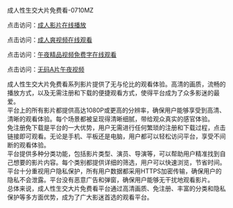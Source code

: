 成人性生交大片免费看-0710MZ

点击访问：<a href="https://heiliaowzu4ur.pages.dev">成人影片在线播放</a>

点击访问：<a href="https://heiliaozj3tjd.pages.dev">成人爽视频在线观看</a>

点击访问：<a href="https://heiliaoxwd5i8.pages.dev">午夜精品视频免费字在线观看</a>

点击访问：<a href="https://heiliaoxqkkct.pages.dev">无码A片午夜视频</a>

成人性生交大片免费看系列影片提供了无与伦比的观看体验。高清的画质，流畅的播放方式，以及无需注册和下载的便捷观看方式，使得平台成为了众多影迷的最爱。  
平台上的所有影片都提供高达1080P或更高的分辨率，确保用户能够享受到高清、清晰的观看体验。每个场景都被呈现得清晰细腻，带给观众真实的感官体验。  
免注册免下载是平台的一大优势，用户无需进行任何繁琐的注册和下载过程，点击链接即可观看。无论是手机、平板还是电脑，用户都可以轻松访问平台，享受不间断的观看体验。  
平台提供多种分类功能，包括影片类型、演员、导演等，可以帮助用户精准找到自己想要的影片内容。每个类别都提供详细的筛选，用户可以快速浏览，节省时间。  
平台十分重视用户隐私保护，所有用户数据都采用HTTPS加密传输，确保用户的隐私不会泄露。平台没有恶意广告和弹窗，确保用户能够无干扰地观看影片。  
总体来说，成人性生交大片免费看平台通过高清画质、免注册、丰富的分类和隐私保护等多方面优势，成为了广大影迷首选的观看平台。

<span style="display:none;">[Canonical link]( )</span>
